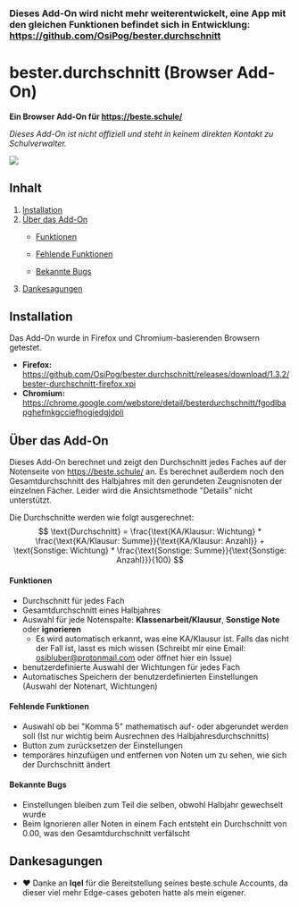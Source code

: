 ### Dieses Add-On wird nicht mehr weiterentwickelt, eine App mit den gleichen Funktionen befindet sich in Entwicklung: https://github.com/OsiPog/bester.durchschnitt



# bester.durchschnitt (Browser Add-On)

**Ein Browser Add-On für https://beste.schule/**

*Dieses Add-On ist nicht offiziell und steht in keinem direkten Kontakt zu Schulverwalter.*

![](https://i.imgur.com/ddw5TrS.png)

## Inhalt

1. [Installation](#Installation)
2. [Über das Add-On](#Über-das-Add-On)
   - [Funktionen](#Funktionen)
   
   - [Fehlende Funktionen](#Fehlende-Funktionen)
   
   - [Bekannte Bugs](#Bekannte-Bugs)
3. [Dankesagungen](#Dankesagungen)

## Installation

Das Add-On wurde in Firefox und Chromium-basierenden Browsern getestet.

- **Firefox:** https://github.com/OsiPog/bester.durchschnitt/releases/download/1.3.2/bester-durchschnitt-firefox.xpi
- **Chromium:** https://chrome.google.com/webstore/detail/besterdurchschnitt/fgodlbapghefmkgcciefhogiedgjdpli

## Über das Add-On

Dieses Add-On berechnet und zeigt den Durchschnitt jedes Faches auf der Notenseite von https://beste.schule/ an. Es berechnet außerdem noch den Gesamtdurchschnitt des Halbjahres mit den gerundeten Zeugnisnoten der einzelnen Fächer. Leider wird die Ansichtsmethode "Details" nicht unterstützt.

Die Durchschnitte werden wie folgt ausgerechnet:
$$ \text{Durchschnitt} = \frac{\text{KA/Klausur: Wichtung} * \frac{\text{KA/Klausur: Summe}}{\text{KA/Klausur: Anzahl}} + \text{Sonstige: Wichtung} * \frac{\text{Sonstige: Summe}}{\text{Sonstige: Anzahl}}}{100} $$

#### Funktionen

- Durchschnitt für jedes Fach
- Gesamtdurchschnitt eines Halbjahres
- Auswahl für jede Notenspalte: **Klassenarbeit/Klausur**, **Sonstige Note** oder **ignorieren**
  - Es wird automatisch erkannt, was eine KA/Klausur ist. Falls das nicht der Fall ist, lasst es mich wissen (Schreibt mir eine Email: osibluber@protonmail.com oder öffnet hier ein Issue)
- benutzerdefinierte Auswahl der Wichtungen für jedes Fach
- Automatisches Speichern der benutzerdefinierten Einstellungen (Auswahl der Notenart, Wichtungen)



#### Fehlende Funktionen

- Auswahl ob bei "Komma 5" mathematisch auf- oder abgerundet werden soll (Ist nur wichtig beim Ausrechnen des Halbjahresdurchschnitts)
- Button zum zurücksetzen der Einstellungen
- temporäres hinzufügen und entfernen von Noten um zu sehen, wie sich der Durchschnitt ändert



#### Bekannte Bugs

- Einstellungen bleiben zum Teil die selben, obwohl Halbjahr gewechselt wurde
- Beim Ignorieren aller Noten in einem Fach entsteht ein Durchschnitt von 0.00, was den Gesamtdurchschnitt verfälscht

## Dankesagungen

- :heart: Danke an **Iqel** für die Bereitstellung seines beste.schule Accounts, da dieser viel mehr Edge-cases geboten hatte als mein eigener.

